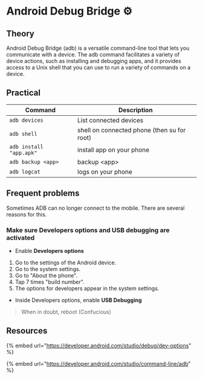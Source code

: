 # Android Debug Bridge ⚙️

## Theory

Android Debug Bridge (adb) is a versatile command-line tool that lets you communicate with a device. The adb command facilitates a variety of device actions, such as installing and debugging apps, and it provides access to a Unix shell that you can use to run a variety of commands on a device.

## Practical

| Command                 | Description                                 |
| ----------------------- | ------------------------------------------- |
| `adb devices`           | List connected devices                      |
| `adb shell`             | shell on connected phone (then su for root) |
| `adb install "app.apk"` | install app on your phone                   |
| `adb backup <app>`      | backup \<app>                               |
| `adb logcat`            | logs on your phone                          |

## Frequent problems

Sometimes ADB can no longer connect to the mobile. There are several reasons for this.

### Make sure Developers options and USB debugging are activated

* Enable **Developers options**

1. Go to the settings of the Android device.&#x20;
2. Go to the system settings.&#x20;
3. Go to "About the phone".&#x20;
4. Tap 7 times "build number".&#x20;
5. The options for developers appear in the system settings.&#x20;

* Inside Developers options, enable **USB Debugging**

> When in doubt, reboot (Confucious)

## Resources

{% embed url="https://developer.android.com/studio/debug/dev-options" %}

{% embed url="https://developer.android.com/studio/command-line/adb" %}
